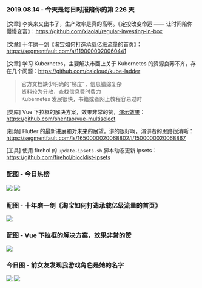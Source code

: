 ### 2019.08.14 - 今天是每日时报陪你的第 226 天

[文章] 李笑来又出书了，生产效率是真的高啊。《定投改变命运 —— 让时间陪你慢慢变富》：<https://github.com/xiaolai/regular-investing-in-box>

[文章] 十年磨一剑《淘宝如何打造承载亿级流量的首页》：<https://segmentfault.com/a/1190000020060441>

[文章] 学习 Kubernetes，主要解决市面上关于 Kubernetes 的资源良莠不齐，存在几个问题：<https://github.com/caicloud/kube-ladder>
> 官方文档缺少明确的"梯度"，信息错综复杂  
> 资料较为分散，查找信息费时费力  
> Kubernetes 发展很快，书籍或者网上教程容易过时  

[类库] Vue 下拉框的解决方案，效果非常的赞，[演示效果](https://vue-multiselect.js.org/#sub-single-select)：<https://github.com/shentao/vue-multiselect>

[视频] Flutter 的最新进展和对未来的展望，讲的很好啊，演讲者的思路很清晰：<https://segmentfault.com/ls/1650000020068802/l/1500000020068867>

[工具] 使用 firehol 的 `update-ipsets.sh` 脚本动态更新 ipsets：<https://github.com/firehol/blocklist-ipsets>

### 配图 - 今日热榜
![](https://user-images.githubusercontent.com/9512362/62820723-c8384780-bb9a-11e9-96d8-0b815d18739e.png)
![](https://user-images.githubusercontent.com/9512362/62820724-c8d0de00-bb9a-11e9-8893-11d3e607b30f.png)

### 配图 - 十年磨一剑《淘宝如何打造承载亿级流量的首页》
![](https://image-static.segmentfault.com/181/581/1815813773-5d5229c49a709_articlex)

### 配图 - Vue 下拉框的解决方案，效果非常的赞
![](https://raw.githubusercontent.com/shentao/vue-multiselect/2.0/multiselect-screen-203.png)

### 今日图 - 前女友发现我游戏角色是她的名字
![](https://i1.hoopchina.com.cn/hupuapp/bbs/323/4738323/thread_4738323_20190814131639_s_138382_o_w_777_h_1662_97354.png?x-oss-process=image/resize,w_800/format,webp)
![](https://i3.hoopchina.com.cn/hupuapp/bbs/323/4738323/thread_4738323_20190814131639_s_46421_o_w_759_h_686_28889.png?x-oss-process=image/resize,w_800/format,webp)
